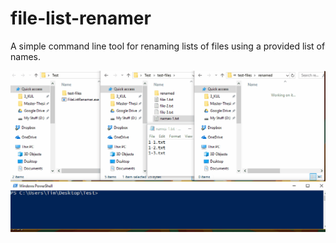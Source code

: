 # file-list-renamer
A simple command line tool for renaming lists of files using a provided list of names.

![](Demo.gif)
